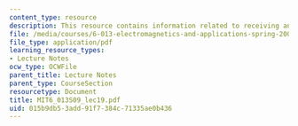 ```yaml
---
content_type: resource
description: This resource contains information related to receiving antennas.
file: /media/courses/6-013-electromagnetics-and-applications-spring-2009/015b9db53add91f7384c71335ae0b436_MIT6_013S09_lec19.pdf
file_type: application/pdf
learning_resource_types:
- Lecture Notes
ocw_type: OCWFile
parent_title: Lecture Notes
parent_type: CourseSection
resourcetype: Document
title: MIT6_013S09_lec19.pdf
uid: 015b9db5-3add-91f7-384c-71335ae0b436
---
```

